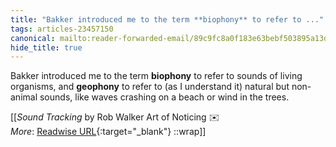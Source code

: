 ```yaml
---
title: "Bakker introduced me to the term **biophony** to refer to ..."
tags: articles-23457150
canonical: mailto:reader-forwarded-email/89c9fc8a0f183e63bebf503895a13d7a
hide_title: true
---
```


Bakker introduced me to the term **biophony** to refer to sounds of living organisms, and **geophony** to refer to (as I understand it) natural but non-animal sounds, like waves crashing on a beach or wind in the trees.


[[<cite>_Sound Tracking_</cite> by Rob Walker Art of Noticing ✉️<br>
_More_: [Readwise URL](https://readwise.io/open/459760858){:target="_blank"}
::wrap]]